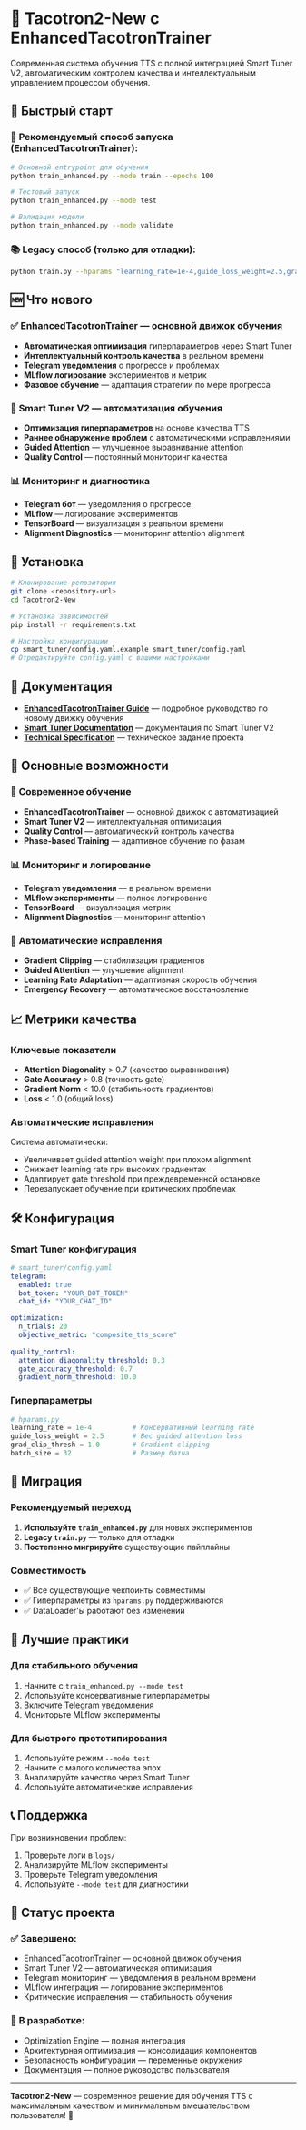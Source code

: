 # 🚀 Tacotron2-New с EnhancedTacotronTrainer

Современная система обучения TTS с полной интеграцией Smart Tuner V2, автоматическим контролем качества и интеллектуальным управлением процессом обучения.

## 🎯 Быстрый старт

### 🚀 **Рекомендуемый способ запуска (EnhancedTacotronTrainer):**
```bash
# Основной entrypoint для обучения
python train_enhanced.py --mode train --epochs 100

# Тестовый запуск
python train_enhanced.py --mode test

# Валидация модели
python train_enhanced.py --mode validate
```

### 📚 **Legacy способ (только для отладки):**
```bash
python train.py --hparams "learning_rate=1e-4,guide_loss_weight=2.5,grad_clip_thresh=1.0"
```

## 🆕 Что нового

### ✅ **EnhancedTacotronTrainer** — основной движок обучения
- **Автоматическая оптимизация** гиперпараметров через Smart Tuner
- **Интеллектуальный контроль качества** в реальном времени
- **Telegram уведомления** о прогрессе и проблемах
- **MLflow логирование** экспериментов и метрик
- **Фазовое обучение** — адаптация стратегии по мере прогресса

### 🧠 **Smart Tuner V2** — автоматизация обучения
- **Оптимизация гиперпараметров** на основе качества TTS
- **Раннее обнаружение проблем** с автоматическими исправлениями
- **Guided Attention** — улучшенное выравнивание attention
- **Quality Control** — постоянный мониторинг качества

### 📊 **Мониторинг и диагностика**
- **Telegram бот** — уведомления о прогрессе
- **MLflow** — логирование экспериментов
- **TensorBoard** — визуализация в реальном времени
- **Alignment Diagnostics** — мониторинг attention alignment

## 🔧 Установка

```bash
# Клонирование репозитория
git clone <repository-url>
cd Tacotron2-New

# Установка зависимостей
pip install -r requirements.txt

# Настройка конфигурации
cp smart_tuner/config.yaml.example smart_tuner/config.yaml
# Отредактируйте config.yaml с вашими настройками
```

## 📖 Документация

- **[EnhancedTacotronTrainer Guide](README_ENHANCED_TRAINING.md)** — подробное руководство по новому движку обучения
- **[Smart Tuner Documentation](smart_tuner/README.md)** — документация по Smart Tuner V2
- **[Technical Specification](TECHNICAL_SPECIFICATION_FULL_INTEGRATION.md)** — техническое задание проекта

## 🎯 Основные возможности

### 🚀 **Современное обучение**
- **EnhancedTacotronTrainer** — основной движок с автоматизацией
- **Smart Tuner V2** — интеллектуальная оптимизация
- **Quality Control** — автоматический контроль качества
- **Phase-based Training** — адаптивное обучение по фазам

### 📊 **Мониторинг и логирование**
- **Telegram уведомления** — в реальном времени
- **MLflow эксперименты** — полное логирование
- **TensorBoard** — визуализация метрик
- **Alignment Diagnostics** — мониторинг attention

### 🔧 **Автоматические исправления**
- **Gradient Clipping** — стабилизация градиентов
- **Guided Attention** — улучшение alignment
- **Learning Rate Adaptation** — адаптивная скорость обучения
- **Emergency Recovery** — автоматическое восстановление

## 📈 Метрики качества

### Ключевые показатели
- **Attention Diagonality** > 0.7 (качество выравнивания)
- **Gate Accuracy** > 0.8 (точность gate)
- **Gradient Norm** < 10.0 (стабильность градиентов)
- **Loss** < 1.0 (общий loss)

### Автоматические исправления
Система автоматически:
- Увеличивает guided attention weight при плохом alignment
- Снижает learning rate при высоких градиентах
- Адаптирует gate threshold при преждевременной остановке
- Перезапускает обучение при критических проблемах

## 🛠 Конфигурация

### Smart Tuner конфигурация
```yaml
# smart_tuner/config.yaml
telegram:
  enabled: true
  bot_token: "YOUR_BOT_TOKEN"
  chat_id: "YOUR_CHAT_ID"

optimization:
  n_trials: 20
  objective_metric: "composite_tts_score"
  
quality_control:
  attention_diagonality_threshold: 0.3
  gate_accuracy_threshold: 0.7
  gradient_norm_threshold: 10.0
```

### Гиперпараметры
```python
# hparams.py
learning_rate = 1e-4          # Консервативный learning rate
guide_loss_weight = 2.5       # Вес guided attention loss
grad_clip_thresh = 1.0        # Gradient clipping
batch_size = 32               # Размер батча
```

## 🔄 Миграция

### Рекомендуемый переход
1. **Используйте `train_enhanced.py`** для новых экспериментов
2. **Legacy `train.py`** — только для отладки
3. **Постепенно мигрируйте** существующие пайплайны

### Совместимость
- ✅ Все существующие чекпоинты совместимы
- ✅ Гиперпараметры из `hparams.py` поддерживаются
- ✅ DataLoader'ы работают без изменений

## 🎯 Лучшие практики

### Для стабильного обучения
1. Начните с `train_enhanced.py --mode test`
2. Используйте консервативные гиперпараметры
3. Включите Telegram уведомления
4. Мониторьте MLflow эксперименты

### Для быстрого прототипирования
1. Используйте режим `--mode test`
2. Начните с малого количества эпох
3. Анализируйте качество через Smart Tuner
4. Используйте автоматические исправления

## 📞 Поддержка

При возникновении проблем:
1. Проверьте логи в `logs/`
2. Анализируйте MLflow эксперименты
3. Проверьте Telegram уведомления
4. Используйте `--mode test` для диагностики

## 🚀 Статус проекта

### ✅ **Завершено:**
- EnhancedTacotronTrainer — основной движок обучения
- Smart Tuner V2 — автоматическая оптимизация
- Telegram мониторинг — уведомления в реальном времени
- MLflow интеграция — логирование экспериментов
- Критические исправления — стабильность обучения

### 🔄 **В разработке:**
- Optimization Engine — полная интеграция
- Архитектурная оптимизация — консолидация компонентов
- Безопасность конфигурации — переменные окружения
- Документация — полное руководство пользователя

---

**Tacotron2-New** — современное решение для обучения TTS с максимальным качеством и минимальным вмешательством пользователя! 🎉 